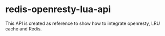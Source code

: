 # redis-openresty-lua-api
This API is created as reference to show how to integrate openresty, LRU cache and Redis.
